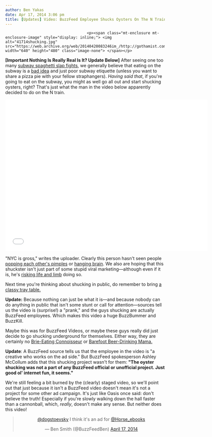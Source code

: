 ```yaml
---
author: Ben Yakas
date: Apr 17, 2014 3:06 pm
title: [Updates] Video: BuzzFeed Employee Shucks Oysters On The N Train
---
```


	
										<p><span class="mt-enclosure mt-enclosure-image" style="display: inline;"> <img alt="41714shucking.jpg" src="https://web.archive.org/web/20140420083246im_/http://gothamist.com/attachments/byakas/41714shucking.jpg" width="640" height="480" class="image-none"> </span></p>

<p><strong>[Important Nothing Is Really Real Is It? Update Below]</strong> After seeing one too many <a href="https://web.archive.org/web/20140420083246/http://gothamist.com/2011/03/18/video_subway_spaghetti_spat_sparks.php">subway spaghetti slap fights</a>, we generally believe that eating on the subway is a <a href="https://web.archive.org/web/20140420083246/http://gothamist.com/2012/01/27/food_fight_state_senators_want_to_o.php">bad idea</a> and just poor subway etiquette (unless you want to share a pizza pie with your fellow straphangers). <em>Having said that</em>, if you&apos;re going to eat on the subway, you might as well go all out and start shucking oysters, right? That&apos;s just what the man in the video below apparently decided to do on the N train. </p>

<p><iframe width="640" height="480" src="//web.archive.org/web/20140420083246if_/http://www.youtube.com/embed/Cl0nJM43w24" frameborder="0" allowfullscreen></iframe></p>

<p>&quot;NYC is gross,&quot; writes the uploader. Clearly this person hasn&apos;t seen people <a href="https://web.archive.org/web/20140420083246/http://gothamist.com/2014/02/20/photo_popping_zits_subway.php">popping each other&apos;s pimples</a> or <a href="https://web.archive.org/web/20140420083246/http://gothamist.com/2013/02/28/memorable_photo_sleepy_man_hangs_br.php">hanging brain</a>. We also are hoping that this shuckster isn&apos;t just part of some stupid viral marketing&#x2014;although even if it is, he&apos;s <a href="https://web.archive.org/web/20140420083246/http://safeoysters.org/fishermen/">risking life and limb</a> doing so. </p>

<p>Next time you&apos;re thinking about shucking in public, do remember to bring <a href="https://web.archive.org/web/20140420083246/http://gothamist.com/2014/03/21/masterful_subway_eating.php">a classy tray table.</a></p>

<p><strong>Update:</strong> Because nothing can just be what it is&#x2014;and because nobody can do anything in public that isn&apos;t some stunt or call for attention&#x2014;sources tell us the video is (surprise!) a &quot;prank,&quot; and the guys shucking are actually BuzzFeed employees. Which makes this video a huge BuzzBummer and BuzzKill.</p>

<p>Maybe this was for BuzzFeed Videos, or maybe these guys really did just decide to go shucking underground for themselves. Either way, they are certainly no <a href="https://web.archive.org/web/20140420083246/http://gothamist.com/2013/10/11/subway_cheese.php">Brie-Eating Connoisseur</a> or <a href="https://web.archive.org/web/20140420083246/http://gothamist.com/2013/10/08/photo_this_woman_is_all_of_us.php">Barefoot Beer-Drinking Mama.</a></p>

<p><strong>Update</strong>: A BuzzFeed source tells us that the employee in the video is &quot;a creative who works on the ad side.&quot; But BuzzFeed spokesperson Ashley McCollum adds that this shucking project wasn&apos;t for them: <strong>&quot;The oyster shucking was not a part of any BuzzFeed official or unofficial project. Just good ol&apos; internet fun, it seems.&quot;</strong> </p>

<p>We&apos;re still feeling a bit burned by the (clearly) staged video, so we&apos;ll point out that just because it isn&apos;t a BuzzFeed video doesn&apos;t mean it&apos;s not a project for some other ad campaign. It&apos;s just like Oasis once said: don&apos;t believe the truth! Especially if you&apos;re slowly walking down the hall faster than a cannonball, which, <em>really</em>, doesn&apos;t make any sense. But neither does this video! </p>

<center><blockquote class="twitter-tweet" lang="en"><p><a href="https://web.archive.org/web/20140420083246/https://twitter.com/dogstoevsky">@dogstoevsky</a> I think it&apos;s an ad for <a href="https://web.archive.org/web/20140420083246/https://twitter.com/Horse_ebooks">@Horse_ebooks</a></p>&#x2014; Ben Smith (@BuzzFeedBen) <a href="https://web.archive.org/web/20140420083246/https://twitter.com/BuzzFeedBen/statuses/456882454515965952">April 17, 2014</a></blockquote>
<script async src="//web.archive.org/web/20140420083246js_/http://platform.twitter.com/widgets.js" charset="utf-8"></script></center>					
										
									
				